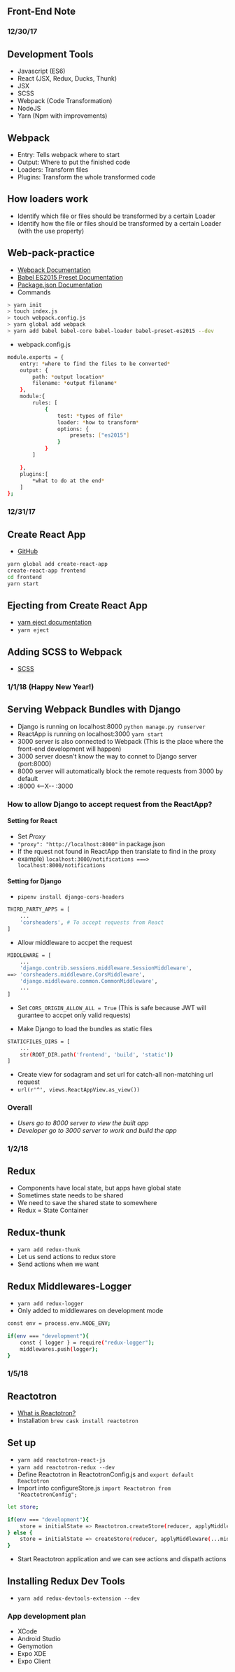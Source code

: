 ## Front-End Note

### 12/30/17

## Development Tools
- Javascript (ES6)
- React (JSX, Redux, Ducks, Thunk)
- JSX
- SCSS
- Webpack (Code Transformation)
- NodeJS
- Yarn (Npm with improvements)

## Webpack
- Entry: Tells webpack where to start
- Output: Where to put the finished code
- Loaders: Transform files
- Plugins: Transform the whole transformed code

## How loaders work
- Identify which file or files should be transformed by a certain Loader
- Identify how the file or files should be transformed by a certain Loader (with the use property)

## Web-pack-practice
- [Webpack Documentation](https://webpack.js.org/)
- [Babel ES2015 Preset Documentation](https://babeljs.io/docs/plugins/preset-es2015/)
- [Package.json Documentation](https://docs.npmjs.com/files/package.json)
- Commands
```sh
> yarn init
> touch index.js
> touch webpack.config.js
> yarn global add webpack
> yarn add babel babel-core babel-loader babel-preset-es2015 --dev
```
- webpack.config.js
```sh
module.exports = {
    entry: *where to find the files to be converted*
    output: {
        path: *output location*
        filename: *output filename*
    },
    module:{
        rules: [
            {
                test: *types of file*
                loader: *how to transform*
                options: {
                    presets: ["es2015"]
                } 
            }
        ]

    },
    plugins:[
        *what to do at the end*
    ]
};
```

### 12/31/17

## Create React App
- [GitHub](https://github.com/facebookincubator/create-react-app)
```sh
yarn global add create-react-app
create-react-app frontend
cd frontend
yarn start
```

## Ejecting from Create React App
- [yarn eject documentation](https://github.com/facebookincubator/create-react-app/blob/master/packages/react-scripts/template/README.md#npm-run-eject)
- `yarn eject`

## Adding SCSS to Webpack
- [SCSS](http://sass-lang.com/guide)

### 1/1/18 (Happy New Year!)

## Serving Webpack Bundles with Django
- Django is running on localhost:8000 `python manage.py runserver`
- ReactApp is running on localhost:3000 `yarn start`
- 3000 server is also connected to Webpack (This is the place where the front-end development will happen)
- 3000 server doesn't know the way to connet to Django server (port:8000)
- 8000 server will automatically block the remote requests from 3000 by default  
- :8000 <--X-- :3000

### How to allow Django to accept request from the ReactApp?

#### Setting for React
- Set *Proxy* 
- `"proxy": "http://localhost:8000"` in package.json 
- If the rquest not found in ReactApp then translate to find in the proxy
- example) `localhost:3000/notifications ===> localhost:8000/notifications`

#### Setting for Django
- `pipenv install django-cors-headers`
```sh
THIRD_PARTY_APPS = [
    ...
    'corsheaders', # To accept requests from React
]
```
- Allow middleware to accpet the request
```sh
MIDDLEWARE = [
    ...
    'django.contrib.sessions.middleware.SessionMiddleware',
==> 'corsheaders.middleware.CorsMiddleware',  
    'django.middleware.common.CommonMiddleware',
    ...
]
```
- Set `CORS_ORIGIN_ALLOW_ALL = True` (This is safe because JWT will gurantee to accpet only valid requests)

- Make Django to load the bundles as static files
```sh
STATICFILES_DIRS = [
    ...
    str(ROOT_DIR.path('frontend', 'build', 'static'))
]
```
- Create view for sodagram and set url for catch-all non-matching url request
- `url(r'^', views.ReactAppView.as_view())`

### Overall
- _Users go to 8000 server to view the built app_
- _Developer go to 3000 server to work and build the app_

### 1/2/18

## Redux
- Components have local state, but apps have global state
- Sometimes state needs to be shared
- We need to save the shared state to somewhere
- Redux = State Container 

## Redux-thunk
- `yarn add redux-thunk`
- Let us send actions to redux store 
- Send actions when we want 

## Redux Middlewares-Logger
- `yarn add redux-logger`
- Only added to middlewares on development mode
```sh
const env = process.env.NODE_ENV;

if(env === "development"){
    const { logger } = require("redux-logger");
    middlewares.push(logger);
}
```
### 1/5/18

## Reactotron
- [What is Reactotron?](https://github.com/infinitered/reactotron)
- Installation `brew cask install reactotron`

## Set up
- `yarn add reactotron-react-js`
- `yarn add reactotron-redux --dev`
- Define Reactotron in ReactotronConfig.js and `export default Reactotron`
- Import into configureStore.js `import Reactotron from "ReactotronConfig";`
```sh
let store;

if(env === "development"){
    store = initialState => Reactotron.createStore(reducer, applyMiddleware(...middlewares)); 
} else {
    store = initialState => createStore(reducer, applyMiddleware(...middlewares));
}
```
- Start Reactotron application and we can see actions and dispath actions

## Installing Redux Dev Tools
- `yarn add redux-devtools-extension --dev`

### App development plan
- XCode
- Android Studio
- Genymotion
- Expo XDE
- Expo Client 